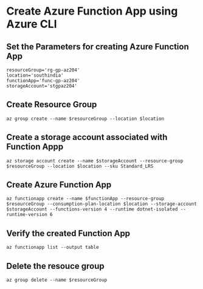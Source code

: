 # Create Azure Function App using Azure CLI

## Set the Parameters for creating Azure Function App
```
resourceGroup='rg-gp-az204'
location='southindia'
functionApp='func-gp-az204'
storageAccount='stgpaz204'
```

## Create Resource Group
```azurecli
az group create --name $resourceGroup --location $location
```
    
## Create a storage account associated with Function Appp
```azurecli
az storage account create --name $storageAccount --resource-group $resourceGroup --location $location --sku Standard_LRS
```

## Create Azure Function App
```azurecli
az functionapp create --name $functionApp --resource-group $resourceGroup --consumption-plan-location $location --storage-account $storageAccount --functions-version 4 --runtime dotnet-isolated --runtime-version 6
```

## Verify the created Function App
```azurecli
az functionapp list --output table
```

## Delete the resouce group
```azurecli
az group delete --name $resourceGroup
```
